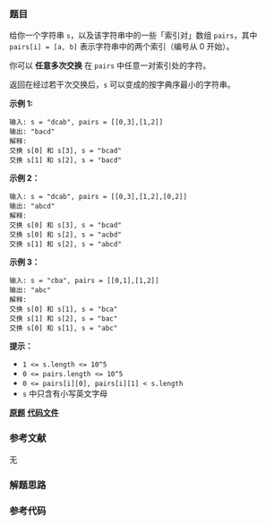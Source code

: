 ### 题目
给你一个字符串 `s`，以及该字符串中的一些「索引对」数组 `pairs`，其中 `pairs[i] = [a, b]` 表示字符串中的两个索引（编号从 0
开始）。

你可以 **任意多次交换** 在 `pairs` 中任意一对索引处的字符。

返回在经过若干次交换后，`s` 可以变成的按字典序最小的字符串。



**示例 1:**

    
    
    输入: s = "dcab", pairs = [[0,3],[1,2]]
    输出: "bacd"
    解释: 
    交换 s[0] 和 s[3], s = "bcad"
    交换 s[1] 和 s[2], s = "bacd"
    

**示例 2：**

    
    
    输入: s = "dcab", pairs = [[0,3],[1,2],[0,2]]
    输出: "abcd"
    解释:
    交换 s[0] 和 s[3], s = "bcad"
    交换 s[0] 和 s[2], s = "acbd"
    交换 s[1] 和 s[2], s = "abcd"

**示例 3：**

    
    
    输入: s = "cba", pairs = [[0,1],[1,2]]
    输出: "abc"
    解释:
    交换 s[0] 和 s[1], s = "bca"
    交换 s[1] 和 s[2], s = "bac"
    交换 s[0] 和 s[1], s = "abc"
    



**提示：**

  * `1 <= s.length <= 10^5`
  * `0 <= pairs.length <= 10^5`
  * `0 <= pairs[i][0], pairs[i][1] < s.length`
  * `s` 中只含有小写英文字母

 **[原题](https://leetcode-cn.com/problems/smallest-string-with-swaps/)**    **[代码文件]()**


### 参考文献
无

### 解题思路




### 参考代码

```go


```




